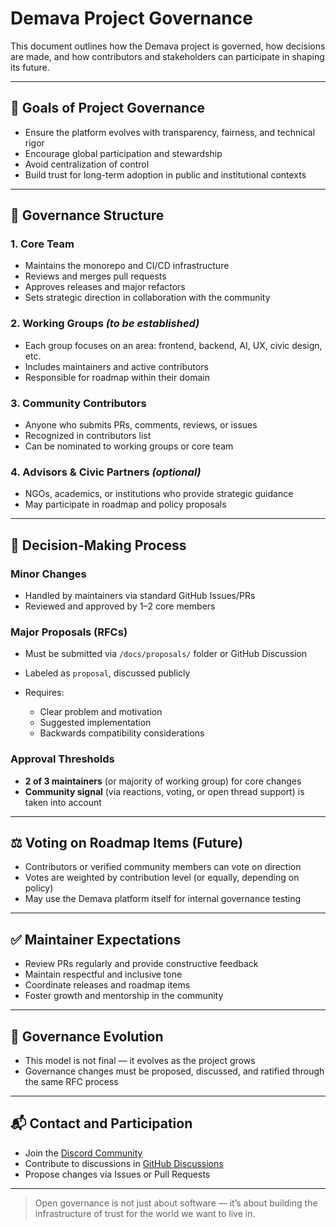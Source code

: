 # Demava Project Governance

This document outlines how the Demava project is governed, how decisions are made, and how contributors and stakeholders can participate in shaping its future.

---

## 🎯 Goals of Project Governance

* Ensure the platform evolves with transparency, fairness, and technical rigor
* Encourage global participation and stewardship
* Avoid centralization of control
* Build trust for long-term adoption in public and institutional contexts

---

## 🧱 Governance Structure

### 1. **Core Team**

* Maintains the monorepo and CI/CD infrastructure
* Reviews and merges pull requests
* Approves releases and major refactors
* Sets strategic direction in collaboration with the community

### 2. **Working Groups** *(to be established)*

* Each group focuses on an area: frontend, backend, AI, UX, civic design, etc.
* Includes maintainers and active contributors
* Responsible for roadmap within their domain

### 3. **Community Contributors**

* Anyone who submits PRs, comments, reviews, or issues
* Recognized in contributors list
* Can be nominated to working groups or core team

### 4. **Advisors & Civic Partners** *(optional)*

* NGOs, academics, or institutions who provide strategic guidance
* May participate in roadmap and policy proposals

---

## 🔄 Decision-Making Process

### Minor Changes

* Handled by maintainers via standard GitHub Issues/PRs
* Reviewed and approved by 1–2 core members

### Major Proposals (RFCs)

* Must be submitted via `/docs/proposals/` folder or GitHub Discussion
* Labeled as `proposal`, discussed publicly
* Requires:

  * Clear problem and motivation
  * Suggested implementation
  * Backwards compatibility considerations

### Approval Thresholds

* **2 of 3 maintainers** (or majority of working group) for core changes
* **Community signal** (via reactions, voting, or open thread support) is taken into account

---

## ⚖️ Voting on Roadmap Items (Future)

* Contributors or verified community members can vote on direction
* Votes are weighted by contribution level (or equally, depending on policy)
* May use the Demava platform itself for internal governance testing

---

## ✅ Maintainer Expectations

* Review PRs regularly and provide constructive feedback
* Maintain respectful and inclusive tone
* Coordinate releases and roadmap items
* Foster growth and mentorship in the community

---

## 🔄 Governance Evolution

* This model is not final — it evolves as the project grows
* Governance changes must be proposed, discussed, and ratified through the same RFC process

---

## 📬 Contact and Participation

* Join the [Discord Community](https://discord.gg/demava)
* Contribute to discussions in [GitHub Discussions](https://github.com/demava/demava-core/discussions)
* Propose changes via Issues or Pull Requests

---

> Open governance is not just about software — it’s about building the infrastructure of trust for the world we want to live in.
